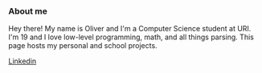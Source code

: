 ### About me

Hey there! My name is Oliver and I'm a Computer Science student at URI. I'm 19 and I love low-level programming, math, and all things parsing. This page hosts my personal and school projects.


[Linkedin](https://www.linkedin.com/)
